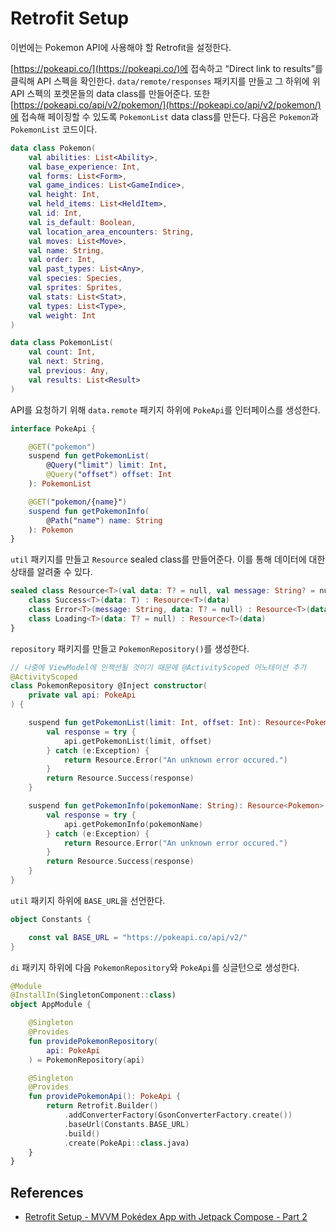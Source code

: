 # Retrofit Setup

이번에는 Pokemon API에 사용해야 할  Retrofit을 설정한다.

[https://pokeapi.co/](https://pokeapi.co/)에 접속하고 “Direct link to results”를 클릭해  API 스펙을 확인한다. `data/remote/responses` 패키지를 만들고 그 하위에 위 API 스펙의 포켓몬들의 data class를 만들어준다. 또한 [https://pokeapi.co/api/v2/pokemon/](https://pokeapi.co/api/v2/pokemon/)에 접속해 페이징할 수 있도록 `PokemonList`  data class를 만든다. 다음은 `Pokemon`과  `PokemonList` 코드이다.

```kotlin
data class Pokemon(
    val abilities: List<Ability>,
    val base_experience: Int,
    val forms: List<Form>,
    val game_indices: List<GameIndice>,
    val height: Int,
    val held_items: List<HeldItem>,
    val id: Int,
    val is_default: Boolean,
    val location_area_encounters: String,
    val moves: List<Move>,
    val name: String,
    val order: Int,
    val past_types: List<Any>,
    val species: Species,
    val sprites: Sprites,
    val stats: List<Stat>,
    val types: List<Type>,
    val weight: Int
)
```

```kotlin
data class PokemonList(
    val count: Int,
    val next: String,
    val previous: Any,
    val results: List<Result>
)
```

API를 요청하기 위해 `data.remote` 패키지 하위에 `PokeApi`를 인터페이스를 생성한다.

```kotlin
interface PokeApi {

    @GET("pokemon")
    suspend fun getPokemonList(
        @Query("limit") limit: Int,
        @Query("offset") offset: Int
    ): PokemonList

    @GET("pokemon/{name}")
    suspend fun getPokemonInfo(
        @Path("name") name: String
    ): Pokemon
}
```

`util` 패키지를 만들고 `Resource` sealed class를 만들어준다. 이를 통해 데이터에 대한 상태를 알려줄 수 있다.

```kotlin
sealed class Resource<T>(val data: T? = null, val message: String? = null) {
    class Success<T>(data: T) : Resource<T>(data)
    class Error<T>(message: String, data: T? = null) : Resource<T>(data, message)
    class Loading<T>(data: T? = null) : Resource<T>(data)
}
```

`repository` 패키지를 만들고 `PokemonRepository()`를 생성한다.

```kotlin
// 나중에 ViewModel에 인젝션될 것이기 때문에 @ActivityScoped 어노테이션 추가
@ActivityScoped
class PokemonRepository @Inject constructor(
    private val api: PokeApi
) {

    suspend fun getPokemonList(limit: Int, offset: Int): Resource<PokemonList> {
        val response = try {
            api.getPokemonList(limit, offset)
        } catch (e:Exception) {
            return Resource.Error("An unknown error occured.")
        }
        return Resource.Success(response)
    }

    suspend fun getPokemonInfo(pokemonName: String): Resource<Pokemon> {
        val response = try {
            api.getPokemonInfo(pokemonName)
        } catch (e:Exception) {
            return Resource.Error("An unknown error occured.")
        }
        return Resource.Success(response)
    }
}
```

`util` 패키지 하위에 `BASE_URL`을 선언한다.

```kotlin
object Constants {

    const val BASE_URL = "https://pokeapi.co/api/v2/"
}
```

`di` 패키지 하위에 다음 `PokemonRepository`와 `PokeApi`를 싱글턴으로 생성한다.

```kotlin
@Module
@InstallIn(SingletonComponent::class)
object AppModule {

    @Singleton
    @Provides
    fun providePokemonRepository(
        api: PokeApi
    ) = PokemonRepository(api)

    @Singleton
    @Provides
    fun providePokemonApi(): PokeApi {
        return Retrofit.Builder()
            .addConverterFactory(GsonConverterFactory.create())
            .baseUrl(Constants.BASE_URL)
            .build()
            .create(PokeApi::class.java)
    }
}
```

## References

* [Retrofit Setup - MVVM Pokédex App with Jetpack Compose - Part 2](https://www.youtube.com/watch?v=aaChg9aJDW4&list=PLQkwcJG4YTCTimTCpEL5FZgaWdIZQuB7m&index=2)